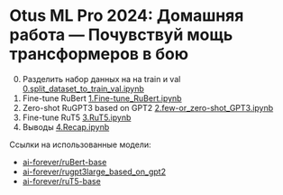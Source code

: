 Otus ML Pro 2024: Домашняя работа — Почувствуй мощь трансформеров в бою
=================

0. Разделить набор данных на на train и val [0.split_dataset_to_train_val.ipynb](0.split_dataset_to_train_val.ipynb)
1. Fine-tune RuBert [1.Fine-tune_RuBert.ipynb](1.Fine-tune_RuBert.ipynb)
2. Zero-shot RuGPT3 based on GPT2 [2.few-or_zero-shot_GPT3.ipynb](2.few-or_zero-shot_GPT3.ipynb)
3. Fine-tune RuT5 [3.RuT5.ipynb](3.RuT5.ipynb)
4. Выводы [4.Recap.ipynb](4.Recap.ipynb)

Ссылки на использованные модели:
- [ai-forever/ruBert-base](https://huggingface.co/ai-forever/ruBert-base/tree/main)
- [ai-forever/rugpt3large_based_on_gpt2](https://huggingface.co/ai-forever/rugpt3large_based_on_gpt2/tree/main)
- [ai-forever/ruT5-base](https://huggingface.co/ai-forever/ruT5-base/tree/main)


